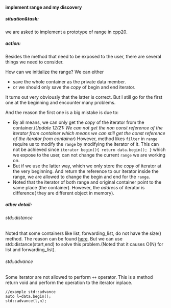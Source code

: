 #### implement range and my discovery

##### situation&task:
we are asked to implement a prototype of range in cpp20.

##### action:
Besides the method that need to be exposed to the user, there are several things we need to consider.

How can we initialize the range?
We can either

- save the whole container as the private data member.
- or we should only save the *copy* of begin and end iterator.

It turns out very obviously that the latter is correct. But I still go for the first one at the beginning and encounter many problems.

And the reason the first one is a big mistake is due to:

- By all means, we can only get the *copy* of the iterator from the container.(*Update 12/21: We can not get the non const reference of the iterator from container which means we can still get the const reference of the iterator from container*) However, method likes `filter` in `range` require us to modify the `range` by modifying the iterator of it. This can not be achieved since `iterator begin(){
        return data.begin();
    }` which we expose to the user, can not change the current `range` we are working on.
- But if we use the latter way, which we only store the *copy* of iterator at the very beginning. And return the reference to our iterator inside the range, we are allowed to change the begin and end for the `range`.
- Noted that the iterator of both range and original container point to the same place (the container). However, the *address* of iterator is difference( they are different object in memory).

##### other detail:
###### std::distance
Noted that some containers like list, forwarding_list, do not have the size() method. The reason can be found [here](https://www.open-std.org/jtc1/sc22/wg21/docs/papers/2008/n2543.htm). But we can use std::distance(start,end) to solve this problem.(Noted that it causes O(N) for list and forwarding_list).

###### std::advance
Some iterator are not allowed to perform `++` operator. This is a method return void and perform the operation to the iterator inplace.
```
//example std::advance
auto l=data.begin();
std::advance(l,n);
```